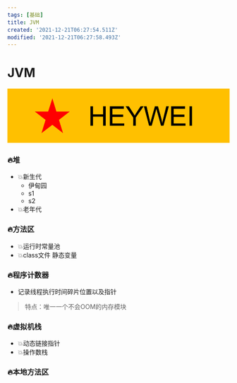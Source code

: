 ```yaml
---
tags: [基础]
title: JVM
created: '2021-12-21T06:27:54.511Z'
modified: '2021-12-21T06:27:58.493Z'
---
```

# JVM

![avatar](../../attachments/logo.jpg)


### 🔥堆 
- 💥新生代
    - 伊甸园 
    - s1
    - s2
- 💥老年代    
### 🔥方法区
- 💥运行时常量池
- 💥class文件 静态变量
### 🔥程序计数器
- 记录线程执行时间碎片位置以及指针
> 特点：唯一一个不会OOM的内存模块
### 🔥虚拟机栈
- 💥动态链接指针
- 💥操作数栈
### 🔥本地方法区
